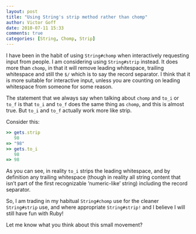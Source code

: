 ```yaml
---
layout: post
title: "Using String's strip method rather than chomp"
author: Victor Goff
date: 2010-07-11 15:33
comments: true
categories: [String, Chomp, Strip]
---
```

I have been in the habit of using `String#chomp` when interactively
requesting input from people. I am considering using `String#strip`
instead. It does more than `chomp`, in that it will remove leading
whitespace, trailing whitespace and still the `$/` which is to say the
record separator. I think that it is more suitable for interactive
input, unless you are counting on leading whitespace from someone for
some reason.

The statement that we always say when talking about `chomp` and `to_i` or
`to_f` is that `to_i` and `to_f` does the same thing as `chomp`, and this is
almost true. But `to_i` and `to_f` actually work more like strip.

Consider this:

``` ruby IRB Session
>> gets.strip
   98
=> "98"
>> gets.to_i
   98
=> 98
```
As you can see, in reality `to_i` strips the leading whitespace, and by
definition any trailing whitespace (though in reality all string content
that isn’t part of the first recognizable ‘numeric-like’ string)
including the record separator.

So, I am trading in my habitual `String#chomp` use for the cleaner
`String#strip` use, and where appropriate `String#strip!` and I believe I
will still have fun with Ruby!

Let me know what you think about this small movement?

